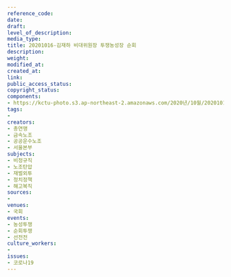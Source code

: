 ```yaml
---
reference_code: 
date: 
draft: 
level_of_description: 
media_type: 
title: 20201016-김재하 비대위원장 투쟁농성장 순회
description: 
weight: 
modified_at: 
created_at: 
link: 
public_access_status: 
copyright_status: 
components:
- https://kctu-photo.s3.ap-northeast-2.amazonaws.com/2020년/10월/20201016-김재하+비대위원장+투쟁농성장+순회/_W5D0055.JPG
tags:
- 
creators:
- 총연맹
- 금속노조
- 공공운수노조
- 서울본부
subjects:
- 비정규직
- 노조탄압
- 재벌외투
- 정치정책
- 해고복직
sources:
- 
venues:
- 국회
events:
- 농성투쟁
- 순회투쟁
- 선전전
culture_workers:
- 
issues:
- 코로나19
---
```


